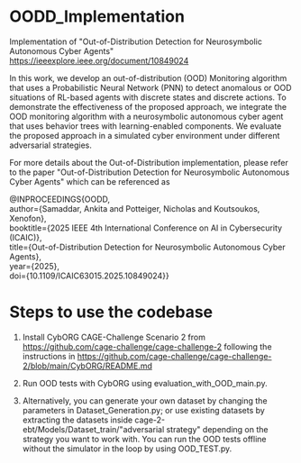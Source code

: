 # OODD_Implementation
Implementation of "Out-of-Distribution Detection for Neurosymbolic Autonomous Cyber Agents" https://ieeexplore.ieee.org/document/10849024

In this work, we develop an out-of-distribution (OOD) Monitoring algorithm that uses a Probabilistic Neural Network (PNN) to detect anomalous or OOD situations of RL-based agents with discrete states and discrete actions. To demonstrate the effectiveness of the proposed approach, we integrate the OOD monitoring algorithm with a neurosymbolic autonomous cyber agent that uses behavior trees with learning-enabled components. We evaluate the proposed approach in a simulated cyber environment under different adversarial strategies. 

For more details about the Out-of-Distribution implementation, please refer to the paper "Out-of-Distribution Detection for Neurosymbolic Autonomous Cyber Agents" which can be referenced as 

@INPROCEEDINGS{OODD,<br>
  author={Samaddar, Ankita and Potteiger, Nicholas and Koutsoukos, Xenofon},<br>booktitle={2025 IEEE 4th International Conference on AI in Cybersecurity (ICAIC)},<br>
  title={Out-of-Distribution Detection for Neurosymbolic Autonomous Cyber Agents},<br>year={2025},<br>doi={10.1109/ICAIC63015.2025.10849024}}

# Steps to use the codebase

1. Install CybORG CAGE-Challenge Scenario 2 from https://github.com/cage-challenge/cage-challenge-2 following the instructions in https://github.com/cage-challenge/cage-challenge-2/blob/main/CybORG/README.md
   
2. Run OOD tests with CybORG using evaluation_with_OOD_main.py.
   
3. Alternatively, you can generate your own dataset by changing the parameters in Dataset_Generation.py; or use existing datasets by extracting the datasets inside cage-2-ebt/Models/Dataset_train/"adversarial strategy" depending on the strategy you want to work with. You can run the OOD tests offline without the simulator in the loop by using OOD_TEST.py.  

